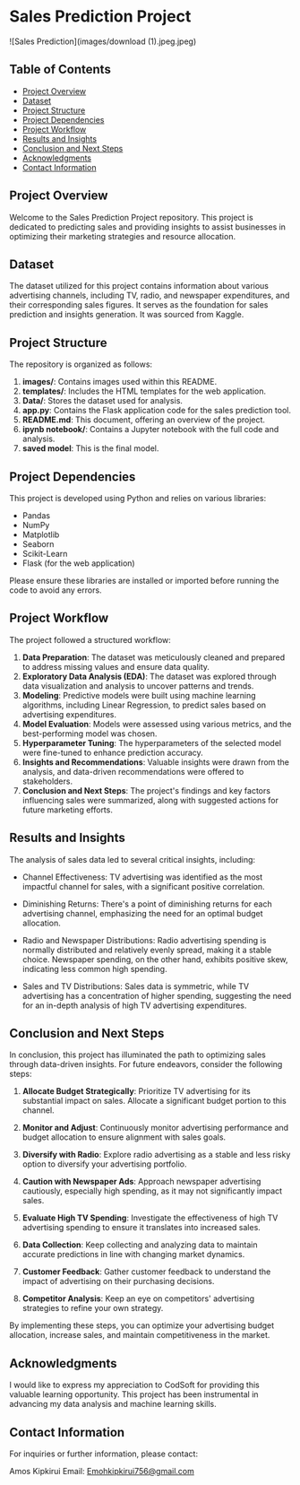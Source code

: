 
# Sales Prediction Project

![Sales Prediction](images/download (1).jpeg.jpeg)

## Table of Contents

- [Project Overview](#project-overview)
- [Dataset](#dataset)
- [Project Structure](#project-structure)
- [Project Dependencies](#project-dependencies)
- [Project Workflow](#project-workflow)
- [Results and Insights](#results-and-insights)
- [Conclusion and Next Steps](#conclusion-and-next-steps)
- [Acknowledgments](#acknowledgments)
- [Contact Information](#contact-information)

## Project Overview

Welcome to the Sales Prediction Project repository. This project is dedicated to predicting sales and providing insights to assist businesses in optimizing their marketing strategies and resource allocation.

## Dataset

The dataset utilized for this project contains information about various advertising channels, including TV, radio, and newspaper expenditures, and their corresponding sales figures. It serves as the foundation for sales prediction and insights generation. It was sourced from Kaggle.

## Project Structure

The repository is organized as follows:

1. **images/**: Contains images used within this README.
2. **templates/**: Includes the HTML templates for the web application.
3. **Data/**: Stores the dataset used for analysis.
4. **app.py**: Contains the Flask application code for the sales prediction tool.
5. **README.md**: This document, offering an overview of the project.
6. **ipynb notebook/**: Contains a Jupyter notebook with the full code and analysis.
7. **saved model**: This is the final model.

## Project Dependencies

This project is developed using Python and relies on various libraries:

- Pandas
- NumPy
- Matplotlib
- Seaborn
- Scikit-Learn
- Flask (for the web application)

Please ensure these libraries are installed or imported before running the code to avoid any errors.

## Project Workflow

The project followed a structured workflow:

1. **Data Preparation**: The dataset was meticulously cleaned and prepared to address missing values and ensure data quality.
2. **Exploratory Data Analysis (EDA)**: The dataset was explored through data visualization and analysis to uncover patterns and trends.
3. **Modeling**: Predictive models were built using machine learning algorithms, including Linear Regression, to predict sales based on advertising expenditures.
4. **Model Evaluation**: Models were assessed using various metrics, and the best-performing model was chosen.
5. **Hyperparameter Tuning**: The hyperparameters of the selected model were fine-tuned to enhance prediction accuracy.
6. **Insights and Recommendations**: Valuable insights were drawn from the analysis, and data-driven recommendations were offered to stakeholders.
7. **Conclusion and Next Steps**: The project's findings and key factors influencing sales were summarized, along with suggested actions for future marketing efforts.

## Results and Insights

The analysis of sales data led to several critical insights, including:

- Channel Effectiveness: TV advertising was identified as the most impactful channel for sales, with a significant positive correlation.

- Diminishing Returns: There's a point of diminishing returns for each advertising channel, emphasizing the need for an optimal budget allocation.

- Radio and Newspaper Distributions: Radio advertising spending is normally distributed and relatively evenly spread, making it a stable choice. Newspaper spending, on the other hand, exhibits positive skew, indicating less common high spending.

- Sales and TV Distributions: Sales data is symmetric, while TV advertising has a concentration of higher spending, suggesting the need for an in-depth analysis of high TV advertising expenditures.

## Conclusion and Next Steps

In conclusion, this project has illuminated the path to optimizing sales through data-driven insights. For future endeavors, consider the following steps:

1. **Allocate Budget Strategically**: Prioritize TV advertising for its substantial impact on sales. Allocate a significant budget portion to this channel.

2. **Monitor and Adjust**: Continuously monitor advertising performance and budget allocation to ensure alignment with sales goals.

3. **Diversify with Radio**: Explore radio advertising as a stable and less risky option to diversify your advertising portfolio.

4. **Caution with Newspaper Ads**: Approach newspaper advertising cautiously, especially high spending, as it may not significantly impact sales.

5. **Evaluate High TV Spending**: Investigate the effectiveness of high TV advertising spending to ensure it translates into increased sales.

6. **Data Collection**: Keep collecting and analyzing data to maintain accurate predictions in line with changing market dynamics.

7. **Customer Feedback**: Gather customer feedback to understand the impact of advertising on their purchasing decisions.

8. **Competitor Analysis**: Keep an eye on competitors' advertising strategies to refine your own strategy.

By implementing these steps, you can optimize your advertising budget allocation, increase sales, and maintain competitiveness in the market.

## Acknowledgments

I would like to express my appreciation to CodSoft for providing this valuable learning opportunity. This project has been instrumental in advancing my data analysis and machine learning skills.

## Contact Information

For inquiries or further information, please contact:

Amos Kipkirui
Email: Emohkipkirui756@gmail.com
